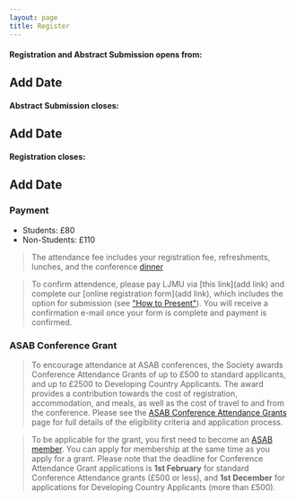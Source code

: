```yaml
---
layout: page
title: Register
---
```


#### Registration and Abstract Submission opens from:  
## Add Date  

#### Abstract Submission closes:
## Add Date  

#### Registration closes:
## Add Date

### Payment  
* Students: £80
* Non-Students: £110  

>The attendance fee includes your registration fee, refreshments, lunches, and the conference [dinner](https://bundobust.com/locations/liverpool/)

>To confirm attendence, please pay LJMU via [this link](add link) and complete our [online registration form](add link), which includes the option for submission (see ["How to Present"](https://asabspring2025.github.io/Presenters/)). You will receive a confirmation e-mail once your form is complete and payment is confirmed.

### ASAB Conference Grant  
>To encourage attendance at ASAB conferences, the Society awards Conference Attendance Grants of up to £500 to standard applicants, and up to £2500 to Developing Country Applicants. The award provides a contribution towards the cost of registration, accommodation, and meals, as well as the cost of travel to and from the conference. Please see the [ASAB Conference Attendance Grants](https://www.asab.org/conference-grants) page for full details of the eligibility criteria and application process.

>To be applicable for the grant, you first need to become an [ASAB member](https://asab.wildapricot.org/). You can apply for membership at the same time as you apply for a grant. Please note that the deadline for Conference Attendance Grant applications is **1st February** for standard Conference Attendance grants (£500 or less), and **1st December** for applications for Developing Country Applicants (more than £500). 
